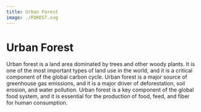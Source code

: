 ```yaml
---
title: Urban Forest
image: ./FOREST.svg
---
```


# Urban Forest

Urban forest is a land area dominated by trees and other woody plants. It is one of the most important types of land use in the world, and it is a critical component of the global carbon cycle. Urban forest is a major source of greenhouse gas emissions, and it is a major driver of deforestation, soil erosion, and water pollution. Urban forest is a key component of the global food system, and it is essential for the production of food, feed, and fiber for human consumption.